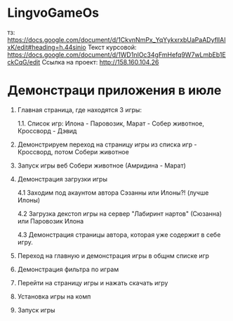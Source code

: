 # LingvoGameOs
тз: https://docs.google.com/document/d/1CkvnNmPx_YqYykxrxbUaPaADyfllAIxK/edit#heading=h.44sinio
Текст курсовой: https://docs.google.com/document/d/1WD1nIOc34gFmHefq9W7wLmbEb1EckCqG/edit
Ссылка на проект: http://158.160.104.26

# Демонстраци приложения в июле

1. Главная страница, где находятся 3 игры:

   1.1. Список игр: Илона - Паровозик, Марат - Собер животное, Кроссворд - Дэвид
     
3. Демонстрируем переход на страницу игры из списка игр - Кроссворд, потом Собери животное
4. Запуск игры веб Собери животное (Амридина - Марат)
5. Демонстрация загрузки игры

   4.1 Заходим под акаунтом автора Сэзанны или Илоны?! (лучше Илоны)

   4.2 Загрузка декстоп игры на сервер "Лабиринт нартов" (Сюзанна) или Паровозик Илона

   4.3 Демонстрация страницы автора, которая уже содержит в себе игру.
7. Переход на главную и демонстрация игры в общнм списке игр
8. Демонстрация фильтра по играм
9. Перейти на страницу игры и нажать скачать игру
10. Установка игры на комп
11. Запуск игры


